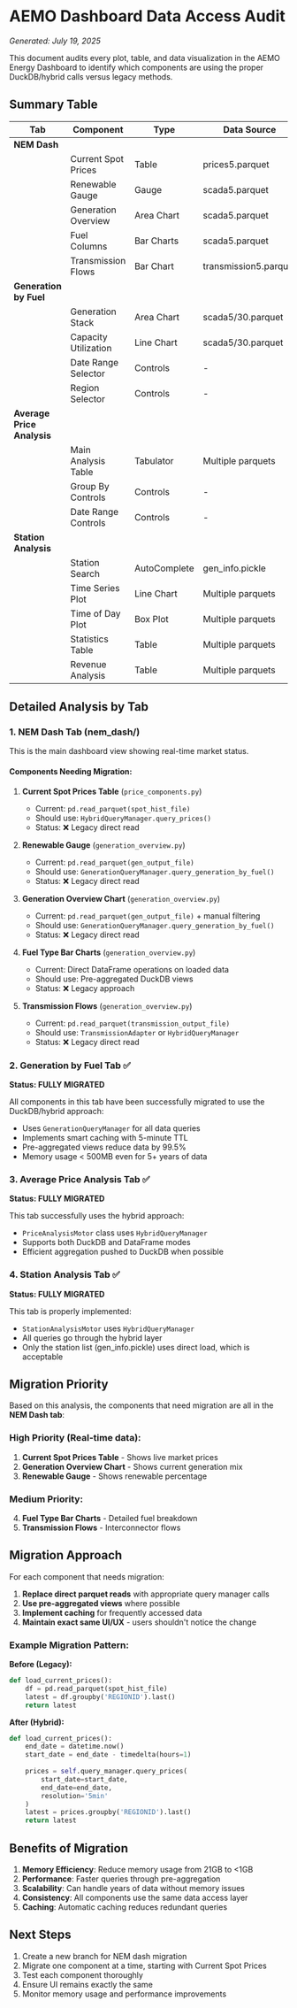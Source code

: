 # AEMO Dashboard Data Access Audit

*Generated: July 19, 2025*

This document audits every plot, table, and data visualization in the AEMO Energy Dashboard to identify which components are using the proper DuckDB/hybrid calls versus legacy methods.

## Summary Table

| Tab | Component | Type | Data Source | Access Method | Status |
|-----|-----------|------|-------------|---------------|---------|
| **NEM Dash** | | | | | |
| | Current Spot Prices | Table | prices5.parquet | pd.read_parquet (legacy) | ❌ Needs migration |
| | Renewable Gauge | Gauge | scada5.parquet | pd.read_parquet (legacy) | ❌ Needs migration |
| | Generation Overview | Area Chart | scada5.parquet | pd.read_parquet (legacy) | ❌ Needs migration |
| | Fuel Columns | Bar Charts | scada5.parquet | pd.read_parquet (legacy) | ❌ Needs migration |
| | Transmission Flows | Bar Chart | transmission5.parquet | pd.read_parquet (legacy) | ❌ Needs migration |
| **Generation by Fuel** | | | | | |
| | Generation Stack | Area Chart | scada5/30.parquet | GenerationQueryManager → HybridQueryManager | ✅ Using DuckDB |
| | Capacity Utilization | Line Chart | scada5/30.parquet | GenerationQueryManager → HybridQueryManager | ✅ Using DuckDB |
| | Date Range Selector | Controls | - | - | N/A |
| | Region Selector | Controls | - | - | N/A |
| **Average Price Analysis** | | | | | |
| | Main Analysis Table | Tabulator | Multiple parquets | PriceAnalysisMotor → HybridQueryManager | ✅ Using DuckDB |
| | Group By Controls | Controls | - | - | N/A |
| | Date Range Controls | Controls | - | - | N/A |
| **Station Analysis** | | | | | |
| | Station Search | AutoComplete | gen_info.pickle | Direct pickle load | ⚠️ Acceptable |
| | Time Series Plot | Line Chart | Multiple parquets | StationAnalysisMotor → HybridQueryManager | ✅ Using DuckDB |
| | Time of Day Plot | Box Plot | Multiple parquets | StationAnalysisMotor → HybridQueryManager | ✅ Using DuckDB |
| | Statistics Table | Table | Multiple parquets | StationAnalysisMotor → HybridQueryManager | ✅ Using DuckDB |
| | Revenue Analysis | Table | Multiple parquets | StationAnalysisMotor → HybridQueryManager | ✅ Using DuckDB |

## Detailed Analysis by Tab

### 1. NEM Dash Tab (nem_dash/)

This is the main dashboard view showing real-time market status.

#### Components Needing Migration:

1. **Current Spot Prices Table** (`price_components.py`)
   - Current: `pd.read_parquet(spot_hist_file)`
   - Should use: `HybridQueryManager.query_prices()`
   - Status: ❌ Legacy direct read

2. **Renewable Gauge** (`generation_overview.py`)
   - Current: `pd.read_parquet(gen_output_file)`
   - Should use: `GenerationQueryManager.query_generation_by_fuel()`
   - Status: ❌ Legacy direct read

3. **Generation Overview Chart** (`generation_overview.py`)
   - Current: `pd.read_parquet(gen_output_file)` + manual filtering
   - Should use: `GenerationQueryManager.query_generation_by_fuel()`
   - Status: ❌ Legacy direct read

4. **Fuel Type Bar Charts** (`generation_overview.py`)
   - Current: Direct DataFrame operations on loaded data
   - Should use: Pre-aggregated DuckDB views
   - Status: ❌ Legacy approach

5. **Transmission Flows** (`generation_overview.py`)
   - Current: `pd.read_parquet(transmission_output_file)`
   - Should use: `TransmissionAdapter` or `HybridQueryManager`
   - Status: ❌ Legacy direct read

### 2. Generation by Fuel Tab ✅

**Status: FULLY MIGRATED**

All components in this tab have been successfully migrated to use the DuckDB/hybrid approach:

- Uses `GenerationQueryManager` for all data queries
- Implements smart caching with 5-minute TTL
- Pre-aggregated views reduce data by 99.5%
- Memory usage < 500MB even for 5+ years of data

### 3. Average Price Analysis Tab ✅

**Status: FULLY MIGRATED**

This tab successfully uses the hybrid approach:

- `PriceAnalysisMotor` class uses `HybridQueryManager`
- Supports both DuckDB and DataFrame modes
- Efficient aggregation pushed to DuckDB when possible

### 4. Station Analysis Tab ✅

**Status: FULLY MIGRATED**

This tab is properly implemented:

- `StationAnalysisMotor` uses `HybridQueryManager`
- All queries go through the hybrid layer
- Only the station list (gen_info.pickle) uses direct load, which is acceptable

## Migration Priority

Based on this analysis, the components that need migration are all in the **NEM Dash tab**:

### High Priority (Real-time data):
1. **Current Spot Prices Table** - Shows live market prices
2. **Generation Overview Chart** - Shows current generation mix
3. **Renewable Gauge** - Shows renewable percentage

### Medium Priority:
4. **Fuel Type Bar Charts** - Detailed fuel breakdown
5. **Transmission Flows** - Interconnector flows

## Migration Approach

For each component that needs migration:

1. **Replace direct parquet reads** with appropriate query manager calls
2. **Use pre-aggregated views** where possible
3. **Implement caching** for frequently accessed data
4. **Maintain exact same UI/UX** - users shouldn't notice the change

### Example Migration Pattern:

**Before (Legacy):**
```python
def load_current_prices():
    df = pd.read_parquet(spot_hist_file)
    latest = df.groupby('REGIONID').last()
    return latest
```

**After (Hybrid):**
```python
def load_current_prices():
    end_date = datetime.now()
    start_date = end_date - timedelta(hours=1)
    
    prices = self.query_manager.query_prices(
        start_date=start_date,
        end_date=end_date,
        resolution='5min'
    )
    latest = prices.groupby('REGIONID').last()
    return latest
```

## Benefits of Migration

1. **Memory Efficiency**: Reduce memory usage from 21GB to <1GB
2. **Performance**: Faster queries through pre-aggregation
3. **Scalability**: Can handle years of data without memory issues
4. **Consistency**: All components use the same data access layer
5. **Caching**: Automatic caching reduces redundant queries

## Next Steps

1. Create a new branch for NEM dash migration
2. Migrate one component at a time, starting with Current Spot Prices
3. Test each component thoroughly
4. Ensure UI remains exactly the same
5. Monitor memory usage and performance improvements